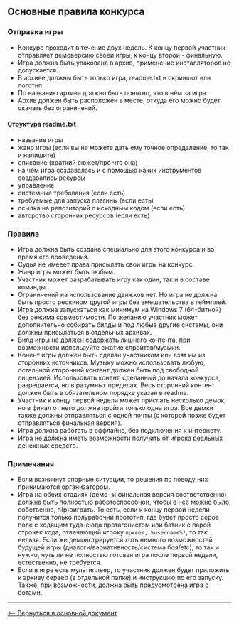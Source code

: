 ## Основные правила конкурса

### Отправка игры
* Конкурс проходит в течение двух недель. К концу первой участник отправляет демоверсию своей игры, к концу второй - финальную.
* Игра должна быть упакована в архив, применение инсталляторов не допускается.
* В архиве должны быть только игра, readme.txt и скриншот или логотип.
* По названию архива должно быть понятно, что в нём за игра.
* Архив должен быть расположен в месте, откуда его можно будет скачать без ограничений.

#### Структура readme.txt
* название игры
* жанр игры (если вы не можете дать ему точное определение, то так и напишите)
* описание (краткий сюжет/про что она)
* на чём игра создавалась и с помощью каких инструментов создавались ресурсы
* управление
* системные требования (если есть)
* требуемые для запуска плагины (если есть)
* ссылка на репозиторий с исходным кодом (если есть)
* авторство сторонних ресурсов (если есть)

### Правила
* Игра должна быть создана специально для этого конкурса и во время его проведения.
* Судья не имееет права присылать свои игры на конкурс.
* Жанр игры может быть любым.
* Участник может разрабатывать игру как один, так и в составе команды.
* Ограничений на использование движков нет. Но игра не должна быть просто рескином другой игры без вмешательства в геймплей.
* Игра должна запускаться как минимум на Windows 7 (64-битной) без режима совместимости. По желанию участник может дополнительно собирать билды и под любые другие системы, они должны присылаться в отдельных архивах.
* Билд игры не должен содержать лишнего контента, при возможности используйте сжатие спрайтов/музыки.
* Конент игры должен быть сделан участником или взят им из сторонних источников. Музыку можно использовать любую, остальной сторонний контент должен быть под свободной лицензией. Использовать конент, сделанный до начала конкурса, разрешается, но в разумных пределах. Весь сторонний контент должен быть в обязательном порядке указан в readme.
* Участник к концу первой недели может прислать несколько демок, но в финал от него должна пройти только одна игра. Все демки также должны отправляться с одной почты (с которой позже будет отправляться финальная версия).
* Игра должна работать в оффлайне, без подключения к интернету.
* Игра не должна иметь возможности получить от игрока реальных денежных средств.

### Примечания
* Если возникнут спорные ситуации, то решения по поводу них принимаются организатором.
* Игра на обеих стадиях (демо- и финальная версия соответственно) должна быть полностью работоспособной, чтобы в неё можно было, собственно, п(р)оиграть. То есть, если к концу первой недели получится только полурабочий прототип, где будет просто серое поле с ходящим туда-сюда протагонистом или батник с парой строчек кода, отвечающий игроку `привет, %username%!`, то так нельзя. Если же демонстрируется хоть немного возможностей будущей игры (диалоги/вариативность/система боя/etc), то так и нужно, чуть ли не полностью готовая игра после первой недели, естественно, не требуется.
* Если в игре есть мультиплеер, то участник должен будет приложить к архиву сервер (в отдельной папке) и инструкцию по его запуску. Также, при возможности, должна быть предусмотрена игра с ботами.

---
[&#10229; Вернуться в основной документ](main.md)
